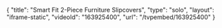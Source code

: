 {
    "title": "Smart Fit 2-Piece Furniture Slipcovers",
    "type": "solo",
    "layout": "iframe-static",
    "videoId": "163925400",
    "url": "\/tvpembed\/163925400"
}